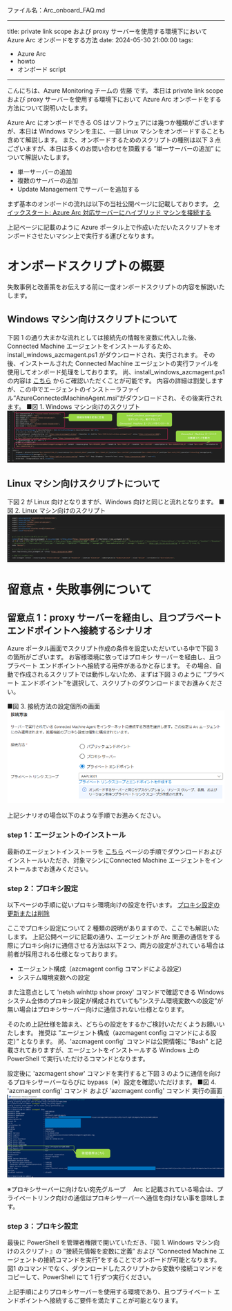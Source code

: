 ファイル名：Arc_onboard_FAQ.md

---
title: private link scope および proxy サーバーを使用する環境下において Azure Arc オンボードをする方法
date: 2024-05-30 21:00:00
tags:
  - Azure Arc
  - howto
  - オンボード script
---

<!-- more -->
こんにちは、Azure Monitoring チームの 佐藤 です。
本日は private link scope および proxy サーバーを使用する環境下において Azure Arc オンボードをする方法について説明いたします。

Azure Arc にオンボードできる OS はソフトウェアには幾つか種類がございますが、本日は Windows マシンを主に、一部 Linux マシンをオンボードすることも含めて解説します。
また、オンボードするためのスクリプトの種別は以下 3 点ございますが、本日は多くのお問い合わせを頂戴する ”単一サーバーの追加” について解説いたします。
- 単一サーバーの追加
- 複数のサーバーの追加 
- Update Management でサーバーを追加する

まず基本のオンボードの流れは以下の当社公開ページに記載しております。
[クイックスタート: Azure Arc 対応サーバーにハイブリッド マシンを接続する](https://learn.microsoft.com/ja-jp/azure/azure-arc/servers/learn/quick-enable-hybrid-vm)

上記ページに記載のように Azure ポータル上で作成いただいたスクリプトをオンボードさせたいマシン上で実行する運びとなります。

# オンボードスクリプトの概要
失敗事例と改善策をお伝えする前に一度オンボードスクリプトの内容を解説いたします。

## Windows マシン向けスクリプトについて
下図 1 の通り大まかな流れとしては接続先の情報を変数に代入した後、Connected Machine エージェントをインストールするため、install_windows_azcmagent.ps1 がダウンロードされ、実行されます。
その後、インストールされた Connected Machine エージェントの実行ファイルを使用してオンボード処理をしております。
尚、install_windows_azcmagent.ps1 の内容は [こちら](https://gbl.his.arc.azure.com/installationScripts?api-version=1.0-preview&platform=windows) からご確認いただくことが可能です。
内容の詳細は割愛しますが、この中でエージェントのインストーラファイル”AzureConnectedMachineAgent.msi”がダウンロードされ、その後実行されます。
■図 1. Windows マシン向けのスクリプト
![](Arc_onboard_FAQ/01.png)

## Linux マシン向けスクリプトについて
下図 2 が Linux 向けとなりますが、Windows 向けと同じと流れとなります。
■図 2. Linux マシン向けのスクリプト
![](Arc_onboard_FAQ/02.png)


# 留意点・失敗事例について

## 留意点 1：proxy サーバーを経由し、且つプラベート エンドポイントへ接続するシナリオ
Azure ポータル画面でスクリプト作成の条件を設定いただいている中で下図 3 の箇所がございます。
お客様環境に依ってはプロキシ サーバーを経由し、且つプラベート エンドポイントへ接続する用件があるかと存じます。
その場合、自動で作成されるスクリプトでは動作しないため、まずは下図 3 のように ”プラベート エンドポイント”を選択して、スクリプトのダウンロードまでお進みください。

■図 3. 接続方法の設定個所の画面
![](Arc_onboard_FAQ/03.png)

上記シナリオの場合以下のような手順でお進みください。

### step 1：エージェントのインストール
最新のエージェントインストーラを [こちら](https://learn.microsoft.com/ja-jp/azure/azure-arc/servers/agent-overview#agent-resources) ページの手順でダウンロードおよびインストールいただき、対象マシンにConnected Machine エージェントをインストールまでお進みください。

### step 2：プロキシ設定
以下ページの手順に従いプロキシ環境向けの設定を行います。
[プロキシ設定の更新または削除](https://learn.microsoft.com/ja-jp/azure/azure-arc/servers/manage-agent?tabs=windows#update-or-remove-proxy-settings) 

ここでプロキシ設定について 2 種類の説明がありますので、ここでも解説いたします。
上記公開ページに記載の通り、エージェントが Arc 関連の通信をする際にプロキシ向けに通信させる方法は以下２つ、両方の設定がされている場合は前者が採用される仕様となっております。
 - エージェント構成（azcmagent config コマンドによる設定）
 - システム環境変数への設定



また注意点として 'netsh winhttp show proxy' コマンドで確認できる Windows システム全体のプロキシ設定が構成されていても”システム環境変数への設定”が無い場合はプロキシサーバー向けに通信されない仕様となります。


そのため上記仕様を踏まえ、どちらの設定をするかご検討いただくようお願いいたします。
推奨は ”エージェント構成（azcmagent config コマンドによる設定）” となります。
尚、'azcmagent config' コマンドは公開情報に ”Bash” と記載されておりますが、エージェントをインストールする Windows 上の PowerShell で実行いただけるコマンドとなります。

設定後に 'azcmagent show' コマンドを実行すると下図 3 のように通信を向けるプロキシサーバーならびに bypass（※）設定を確認いただけます。
■図 4. 'azcmagent config' コマンド および 'azcmagent config' コマンド 実行の画面
![](Arc_onboard_FAQ/04.png)

※プロキシサーバーに向けない宛先グループ
　Arc と記載されている場合は、プライベートリンク向けの通信はプロキシサーバーへ通信を向けない事を意味します。

### step 3：プロキシ設定
最後に PowerShell を管理者権限で開いていただき、『図 1. Windows マシン向けのスクリプト』の ”接続先情報を変数に定義” および ”Connected Machine エージェントの接続コマンドを実行”をすることでオンボードが可能となります。
図1 のコマンドでなく、ダウンロードしたスクリプトから変数や接続コマンドをコピーして、PowerShell にて 1 行ずつ実行ください。

上記手順によりプロキシサーバーを使用する環境であり、且つプライベート エンドポイントへ接続するご要件を満たすことが可能となります。



